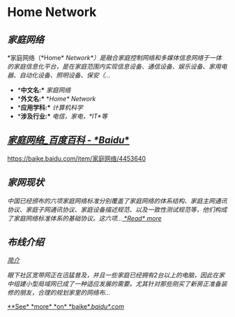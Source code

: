 # Home Network
## *家庭网络*

*家庭网络（\*Home\* *Network\*）是融合家庭控制网络和多媒体信息网络于一体的家庭信息化平台，是在家庭范围内实现信息设备、通信设备、娱乐设备、家用电器、自动化设备、照明设备、保安（…*

- ***中文名:\*** *家庭网络*
- ***外文名:\*** **Home\* *Network**
- ***应用学科:\*** *计算机科学*
- ***涉及行业:\*** *电信，家电，\*IT\*等*

## [*家庭网络_百度百科 - \*Baidu**](https://baike.baidu.com/item/家庭网络/4453640)

https://baike.baidu.com/item/家庭网络/4453640

## *家网现状*

*中国已经颁布的六项家庭网络标准分别覆盖了家庭网络的体系结构、家庭主网通讯协议、家庭子网通讯协议、家庭设备描述规范、以及一致性测试规范等，他们构成了家庭网络标准体系的基础协议。这六项…*[ **Read\* *more**](https://baike.baidu.com/item/家庭网络/4453640)

## *布线介绍*

[*简介*](https://baike.baidu.com/item/家庭网络/4453640#2_1)

*眼下社区宽带网正在迅猛普及，并且一些家庭已经拥有2台以上的电脑，因此在家中组建小型局域网已成了一种适应发展的需要。尤其针对那些刚买了新房正准备装修的朋友，合理的规划家里的网络布…*

[**See\* *more\* *on\* *baike\*.*baidu\*.*com**](https://baike.baidu.com/item/家庭网络/4453640)